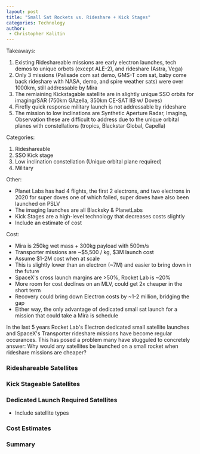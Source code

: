 ```yaml
---
layout: post
title: "Small Sat Rockets vs. Rideshare + Kick Stages"
categories: Technology
author:
 - Christopher Kalitin
---
```


Takeaways:
1. Existing Rideshareable missions are early electron launches, tech demos to unique orbots (except ALE-2), and rideshare (Astra, Vega)
2. Only 3 missions (Palisade com sat demo, GMS-T com sat, baby come back rideshare with NASA, demo, and spire weather sats) were over 1000km, still addressable by Mira
3. The remiaining Kickstagable satellite are in slightly unique SSO orbits for imaging/SAR (750km GAzella, 350km CE-SAT IIB w/ Doves)
4. Firefly quick response military launch is not addressable by rideshare
5. The mission to low inclinations are Synthetic Aperture Radar, Imaging, Observation these are difficult to address due to the unique orbital planes with constellations (tropics, Blackstar Global, Capella)

Categories:
1. Rideshareable
3. SSO Kick stage
4. Low inclination constellation (Unique orbital plane required)
5. Military

Other:
* Planet Labs has had 4 flights, the first 2 electrons, and two electrons in 2020 for super doves one of which failed, super doves have also been launched on PSLV
* The imaging launches are all Blacksky & PlanetLabs
* Kick Stages are a high-level technology that decreases costs slightly
* Include an estimate of cost

Cost:
* Mira is 250kg wet mass + 300kg payload with 500m/s
* Transporter missions are ~$5,500 / kg, $3M launch cost
* Assume $1-2M cost when at scale
* This is slightly lower than an electron (~7M) and easier to bring down in the future
* SpaceX's cross launch margins are >50%, Rocket Lab is ~20%
* More room for cost declines on an MLV, could get 2x cheaper in the short term
* Recovery could bring down Electron costs by ~1-2 million, bridging the gap
* Either way, the only advantage of dedicated small sat launch for a mission that could take a Mira is schedule

In the last 5 years Rocket Lab's Electron dedicated small satellite launches and SpaceX's Transporter rideshare missions have become regular occurances. This has posed a problem many have stugguled to concretely answer: Why would any satellites be launched on a small rocket when rideshare missions are cheaper?

### Rideshareable Satellites


### Kick Stageable Satellites


### Dedicated Launch Required Satellites
+ Include satellite types


### Cost Estimates


### Summary

